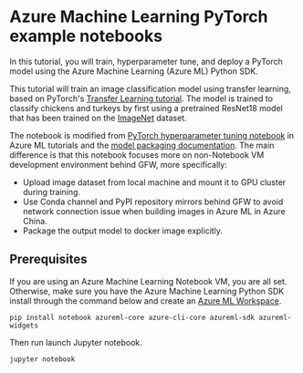 # Azure Machine Learning PyTorch example notebooks

In this tutorial, you will train, hyperparameter tune, and deploy a PyTorch model using the Azure Machine Learning (Azure ML) Python SDK.

This tutorial will train an image classification model using transfer learning, based on PyTorch's [Transfer Learning tutorial](https://pytorch.org/tutorials/beginner/transfer_learning_tutorial.html). The model is trained to classify chickens and turkeys by first using a pretrained ResNet18 model that has been trained on the [ImageNet](http://image-net.org/index) dataset.

The notebook is modified from [PyTorch hyperparameter tuning notebook](https://github.com/Azure/MachineLearningNotebooks/blob/master/how-to-use-azureml/ml-frameworks/pytorch/train-hyperparameter-tune-deploy-with-pytorch/train-hyperparameter-tune-deploy-with-pytorch.ipynb) in Azure ML tutorials and the [model packaging documentation](https://docs.microsoft.com/en-us/azure/machine-learning/how-to-deploy-package-models). The main difference is that this notebook focuses more on non-Notebook VM development environment behind GFW, more specifically:
- Upload image dataset from local machine and mount it to GPU cluster during training.
- Use Conda channel and PyPI repository mirrors behind GFW to avoid network connection issue when building images in Azure ML in Azure China.
- Package the output model to docker image explicitly.

## Prerequisites
If you are using an Azure Machine Learning Notebook VM, you are all set. Otherwise, make sure you have the Azure Machine Learning Python SDK install through the command below and create an [Azure ML Workspace](https://github.com/Azure/MachineLearningNotebooks/blob/master/configuration.ipynb).
```
pip install notebook azureml-core azure-cli-core azureml-sdk azureml-widgets
```
Then run launch Jupyter notebook.
```
jupyter notebook
```